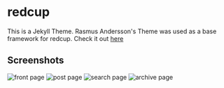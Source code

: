 redcup
======
This is a Jekyll Theme. Rasmus Andersson's Theme was used as a base framework for redcup.
Check it out [here](http://nadjetey.github.io/redcup/)

## Screenshots

![front page](https://raw.github.com/nadjetey/redcup/master/assets/images/redcup-front.png)
![post page](https://raw.github.com/nadjetey/redcup/master/assets/images/redcup-post.png)
![search page](https://raw.github.com/nadjetey/redcup/master/assets/images/redcup-search.png)
![archive page](https://raw.github.com/nadjetey/redcup/master/assets/images/redcup-archive.png)